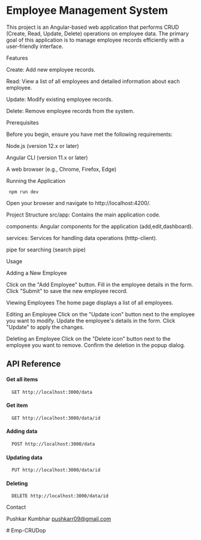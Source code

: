 
# Employee Management System


This project is an Angular-based web application that performs CRUD (Create, Read, Update, Delete) operations on employee data. The primary goal of this application is to manage employee records efficiently with a user-friendly interface.

Features

Create: Add new employee records.

Read: View a list of all employees and      detailed information about each employee.

Update: Modify existing employee records.

Delete: Remove employee records from the system.

Prerequisites

Before you begin, ensure you have met the following requirements:

Node.js (version 12.x or later)

Angular CLI (version 11.x or later)

A web browser (e.g., Chrome, Firefox, Edge)

Running the Application
     
     npm run dev
     
Open your browser and navigate to http://localhost:4200/.

Project Structure
src/app: Contains the main application code.

components: Angular components for the application (add,edit,dashboard).

services: Services for handling data operations (htttp-client).

pipe for searching (search pipe)

Usage

Adding a New Employee

Click on the "Add Employee" button.
Fill in the employee details in the form.
Click "Submit" to save the new employee record.

Viewing Employees
The home page displays a list of all employees.

Editing an Employee
Click on the "Update icon" button next to the employee you want to modify.
Update the employee's details in the form.
Click "Update" to apply the changes.

Deleting an Employee
Click on the "Delete icon" button next to the employee you want to remove.
Confirm the deletion in the popup dialog.

## API Reference

#### Get all items

```http
  GET http://localhost:3000/data
```

#### Get item

```http
  GET http://localhost:3000/data/id
```
#### Adding data
```http
  POST http://localhost:3000/data
```

#### Updating data
```http
  PUT http://localhost:3000/data/id
```
#### Deleting
```http
  DELETE http://localhost:3000/data/id
```


 Contact

   Pushkar Kumbhar pushkarr09@gmail.com



#   E m p - C R U D o p  
 